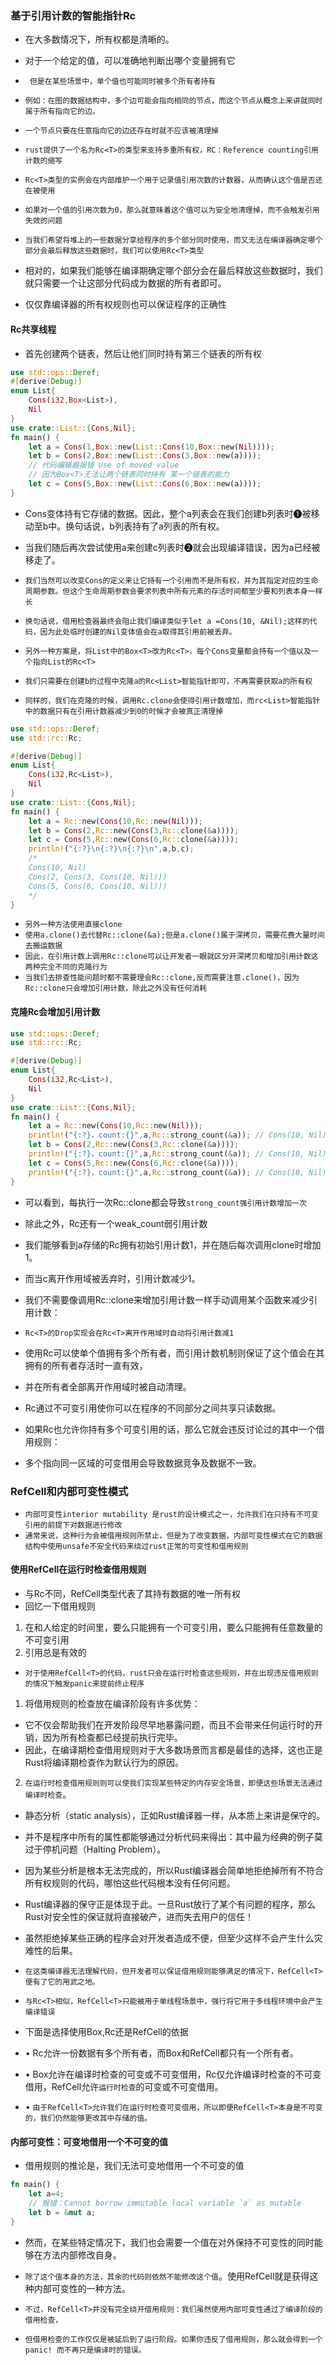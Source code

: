### 基于引用计数的智能指针Rc<T>
* 在大多数情况下，所有权都是清晰的。
* 对于一个给定的值，可以准确地判断出哪个变量拥有它
* ` 但是在某些场景中，单个值也可能同时被多个所有者持有`
* `例如：在图的数据结构中，多个边可能会指向相同的节点，而这个节点从概念上来讲就同时属于所有指向它的边。`
* `一个节点只要在任意指向它的边还存在时就不应该被清理掉`

* `rust提供了一个名为Rc<T>的类型来支持多重所有权，RC：Reference counting引用计数的缩写`
* `Rc<T>类型的实例会在内部维护一个用于记录值引用次数的计数器，从而确认这个值是否还在被使用`
* `如果对一个值的引用次数为0，那么就意味着这个值可以为安全地清理掉，而不会触发引用失效的问题`

* `当我们希望将堆上的一些数据分享给程序的多个部分同时使用，而又无法在编译器确定哪个部分会最后释放这些数据时，我们可以使用Rc<T>类型`
* 相对的，如果我们能够在编译期确定哪个部分会在最后释放这些数据时，我们就只需要一个让这部分代码成为数据的所有者即可。
* 仅仅靠编译器的所有权规则也可以保证程序的正确性

#### Rc<T>共享线程
* 首先创建两个链表，然后让他们同时持有第三个链表的所有权
```rust
use std::ops::Deref;
#[derive(Debug)]
enum List{
    Cons(i32,Box<List>),
    Nil
}
use crate::List::{Cons,Nil};
fn main() {
    let a = Cons(1,Box::new(List::Cons(10,Box::new(Nil))));
    let b = Cons(2,Box::new(List::Cons(3,Box::new(a))));
    // 代码编辑器报错 Use of moved value
    // 因为Box<T>无法让两个链表同时持有 某一个链表的能力
    let c = Cons(5,Box::new(List::Cons(6,Box::new(a))));
}
```
* Cons变体持有它存储的数据。因此，整个a列表会在我们创建b列表时❶被移动至b中。换句话说，b列表持有了a列表的所有权。
* 当我们随后再次尝试使用a来创建c列表时❷就会出现编译错误，因为a已经被移走了。

* `我们当然可以改变Cons的定义来让它持有一个引用而不是所有权，并为其指定对应的生命周期参数。但这个生命周期参数会要求列表中所有元素的存活时间都至少要和列表本身一样长`
* `换句话说，借用检查器最终会阻止我们编译类似于let a =Cons(10, &Nil);这样的代码，因为此处临时创建的Nil变体值会在a取得其引用前被丢弃。`

* `另外一种方案是，将List中的Box<T>改为Rc<T>，每个Cons变量都会持有一个值以及一个指向List的Rc<T>`
* `我们只需要在创建b的过程中克隆a的Rc<List>智能指针即可，不再需要获取a的所有权`
* `同样的，我们在克隆的时候，调用Rc.clone会使得引用计数增加，而rc<List>智能指针中的数据只有在引用计数器减少到0的时候才会被真正清理掉`

```rust
use std::ops::Deref;
use std::rc::Rc;

#[derive(Debug)]
enum List{
    Cons(i32,Rc<List>),
    Nil
}
use crate::List::{Cons,Nil};
fn main() {
    let a = Rc::new(Cons(10,Rc::new(Nil)));
    let b = Cons(2,Rc::new(Cons(3,Rc::clone(&a))));
    let c = Cons(5,Rc::new(Cons(6,Rc::clone(&a))));
    println!("{:?}\n{:?}\n{:?}\n",a,b,c);
    /*
    Cons(10, Nil)
    Cons(2, Cons(3, Cons(10, Nil)))
    Cons(5, Cons(6, Cons(10, Nil)))
    */
}
```

* `另外一种方法使用直接clone`
* `使用a.clone()去代替Rc::clone(&a);但是a.clone()属于深拷贝，需要花费大量时间去搬运数据`
* `因此，在引用计数上调用Rc::clone可以让开发者一眼就区分开深拷贝和增加引用计数这两种完全不同的克隆行为`
* `当我们去排查性能问题时都不需要理会Rc::clone,反而需要注意.clone()，因为Rc::clone只会增加引用计数，除此之外没有任何消耗`

#### 克隆Rc<T>会增加引用计数
```rust
use std::ops::Deref;
use std::rc::Rc;

#[derive(Debug)]
enum List{
    Cons(i32,Rc<List>),
    Nil
}
use crate::List::{Cons,Nil};
fn main() {
    let a = Rc::new(Cons(10,Rc::new(Nil)));
    println!("{:?}，count:{}",a,Rc::strong_count(&a)); // Cons(10, Nil)，count:1
    let b = Cons(2,Rc::new(Cons(3,Rc::clone(&a))));
    println!("{:?}，count:{}",a,Rc::strong_count(&a)); // Cons(10, Nil)，count:2
    let c = Cons(5,Rc::new(Cons(6,Rc::clone(&a))));
    println!("{:?}，count:{}",a,Rc::strong_count(&a)); // Cons(10, Nil)，count:3
}
```
* 可以看到，每执行一次Rc::clone都会导致`strong_count强引用计数增加一次`

* 除此之外，Rc还有一个weak_count弱引用计数

* 我们能够看到a存储的Rc<List>拥有初始引用计数1，并在随后每次调用clone时增加1。
* 而当c离开作用域被丢弃时，引用计数减少1。
* 我们不需要像调用Rc::clone来增加引用计数一样手动调用某个函数来减少引用计数：
* `Rc<T>的Drop实现会在Rc<T>离开作用域时自动将引用计数减1`

* 使用Rc<T>可以使单个值拥有多个所有者，而引用计数机制则保证了这个值会在其拥有的所有者存活时一直有效，
* 并在所有者全部离开作用域时被自动清理。

* Rc<T>通过不可变引用使你可以在程序的不同部分之间共享只读数据。
* 如果Rc<T>也允许你持有多个可变引用的话，那么它就会违反讨论过的其中一个借用规则：
* 多个指向同一区域的可变借用会导致数据竞争及数据不一致。


### RefCell<T>和内部可变性模式
* `内部可变性interior mutability 是rust的设计模式之一，允许我们在只持有不可变引用的前提下对数据进行修改`
* `通常来说，这种行为会被借用规则所禁止，但是为了改变数据，内部可变性模式在它的数据结构中使用unsafe不安全代码来绕过rust正常的可变性和借用规则`

#### 使用RefCell<T>在运行时检查借用规则
* 与Rc<T>不同，RefCell<T>类型代表了其持有数据的唯一所有权
* 回忆一下借用规则
1. 在和人给定的时间里，要么只能拥有一个可变引用，要么只能拥有任意数量的不可变引用
2. 引用总是有效的

* `对于使用RefCell<T>的代码，rust只会在运行时检查这些规则，并在出现违反借用规则的情况下触发panic来提前终止程序`

1. 将借用规则的检查放在编译阶段有许多优势：
* 它不仅会帮助我们在开发阶段尽早地暴露问题，而且不会带来任何运行时的开销，因为所有检查都已经提前执行完毕。
* 因此，在编译期检查借用规则对于大多数场景而言都是最佳的选择，这也正是Rust将编译期检查作为默认行为的原因。
2. `在运行时检查借用规则则可以使我们实现某些特定的内存安全场景，即便这些场景无法通过编译时检查`。
* 静态分析（static analysis），正如Rust编译器一样，从本质上来讲是保守的。
* 并不是程序中所有的属性都能够通过分析代码来得出：其中最为经典的例子莫过于停机问题（Halting Problem）。

* 因为某些分析是根本无法完成的，所以Rust编译器会简单地拒绝掉所有不符合所有权规则的代码，哪怕这些代码根本没有任何问题。
* Rust编译器的保守正是体现于此。一旦Rust放行了某个有问题的程序，那么Rust对安全性的保证就将直接破产，进而失去用户的信任！
* 虽然拒绝掉某些正确的程序会对开发者造成不便，但至少这样不会产生什么灾难性的后果。
* `在这类编译器无法理解代码，但开发者可以保证借用规则能够满足的情况下，RefCell<T>便有了它的用武之地。`

* `与Rc<T>相似，RefCell<T>只能被用于单线程场景中，强行将它用于多线程环境中会产生编译错误`
* 下面是选择使用Box<T>,Rc<T>还是RefCell<T>的依据
* • Rc<T>允许一份数据有多个所有者，而Box<T>和RefCell<T>都只有一个所有者。
* • Box<T>允许在编译时检查的可变或不可变借用，Rc<T>仅允许编译时检查的不可变借用，RefCell<T>允许`运行时检查`的可变或不可变借用。
* • `由于RefCell<T>允许我们在运行时检查可变借用，所以即便RefCell<T>本身是不可变的，我们仍然能够更改其中存储的值。`

#### 内部可变性：可变地借用一个不可变的值
* 借用规则的推论是，我们无法可变地借用一个不可变的值
```rust
fn main() {
    let a=4;
    // 报错：Cannot borrow immutable local variable `a` as mutable 
    let b = &mut a;
}
```
* 然而，在某些特定情况下，我们也会需要一个值在对外保持不可变性的同时能够在方法内部修改自身。
* `除了这个值本身的方法，其余的代码则依然不能修改这个值`。使用RefCell<T>就是获得这种内部可变性的一种方法。

* `不过，RefCell<T>并没有完全绕开借用规则：我们虽然使用内部可变性通过了编译阶段的借用检查，`
* `但借用检查的工作仅仅是被延后到了运行阶段。如果你违反了借用规则，那么就会得到一个panic! 而不再只是编译时的错误。`





